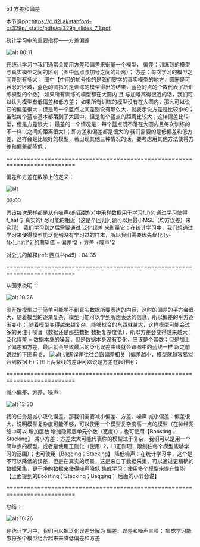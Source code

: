 5.1 方差和偏差

本节课ppt:https://c.d2l.ai/stanford-cs329p/_static/pdfs/cs329p_slides_7_1.pdf





统计学习中的重要指标——方差偏差

![alt](https://i0.hdslb.com/bfs/note/c768a4b72006b781b44dd7ff853c1021fd58ea3b.png@1192w.avif)
00:11

在统计学习中我们通常会使用方差和偏差来衡量一个模型，
偏差：训练到的模型与真实模型之间的区别（图中蓝点与加号之间的距离）；
方差：每次学习的模型之间差别有多大；
图中【中间的加号指的是我们要学的真实模型的地方，圆圈是可容忍的区域，蓝色的圆指的是训练的模型得出的结果，蓝色的点的个数代表了所训练模型的个数】
如果所有训练的模型都在大圆内 且 与加号离得很近的话，我们可以认为模型有低偏差和低方差；
如果所有训练的模型没有在大圆内，那么可以说它的偏差很大；但是每一个蓝点之间差别没有那么大，就表示说方差是比较小的；
虽然每个蓝点基本都落到了大圆中，但是每个蓝点的距离比较大；这样偏差比较低，但是方差很大；
最差的一个情况是：每个蓝点既不落在大圆内且每次训练的不一样（之间的距离很大）；即方差和偏差都是很大的
我们需要的是低偏差和低方差，这样会是比较好的模型，若出现其他三种情况的话，要考虑用其他方法使得方差和偏差都降低；


==========================================================================



偏差和方差在数学上的定义：


![alt](https://i0.hdslb.com/bfs/note/8a876b430bcfd3a21cdb6cd4c11603c69d54b181.png@1192w.avif)


03:00

假设每次采样都是从有噪声ε的函数f(x)中采样数据用于学习f_hat
通过学习使得f_hat与 真实的f 尽可能的相近（这是个回归问题可以用最小MSE（均方误差）来实现）
我们学习到之后需要通过 泛化误差 来衡量它；在统计学习中，我们想通过学习来使得模型能泛化到没有学习过的样本，所以我们需要优先优化 [y-f(x)_hat]^2 的期望值 = 偏差^2 + 方差 +噪声^2




对公式的解释(ref: 西瓜书p45)：04:35



==========================================================================



从图来说明：

![alt](https://i0.hdslb.com/bfs/note/fc00829d07c509de2579034ba3232e91fe5d9910.png@1192w.avif)
10:26

刚开始模型过于简单可能学不到真实数据所要表达的内容，这时的偏差的平方会很大，随着模型的逐渐复杂，模型可能可以学到所想表达的信息，所以偏差的平方逐渐变小；
随着模型变得越来越复杂，能够拟合的东西就越大，这样模型可能会过多的关注于噪音（数据还是那些数据 数据复杂度低），所以方差会变得越来越大；
泛化误差 = 数据本身的噪音，但是数据本身没有变化，应该是个常数；但是加上了偏差和方差，最后就会导致最后的泛化误差曲线就会跟图中的蓝线一样
跟之前讲过的下图有关，
![alt](https://i0.hdslb.com/bfs/note/2481c792361e79500d1835d57ee06017379dcf4b.png@1020w_608h.avif)
训练误差往往会跟偏差相关（偏差越小，模型就越容易拟合到数据上）；图上两条线的差距可以说是方差在起作用；



==========================================================================



减小偏差、方差、噪声：

![alt](https://i0.hdslb.com/bfs/note/7c3a5fa894e1cc5a2234fda822722414f17b85ad.png@1192w.avif)
13:30

我的任务是减小泛化误差，那我们需要减小偏差、方差、噪声
减小偏差：偏差很大，说明模型复杂度可能不够，可以使用一个模型复杂度高一点的模型（在神经网络中可以 增加层数 增加隐藏层单元个数（宽度））；也可使用【Boosting；Stacking】
减小方差：方差太大可能代表你的模型过于复杂，我们可以是用一个简单点的模型，或者是使用正则化（使用L2，L1正则项，限制住每个模型能够学习的范围）；也可使用【Bagging；Stacking】
降低噪声：在统计学习中，这个是不可以降低的误差，但是在真实的场景，这是来自于数据采集，可以通过更精确的数据采集，更干净的数据来使得噪声降低
集成学习：使用多个模型来提升性能【上面提到的Boosting；Stacking；Bagging； 后面的小节会说】


==========================================================================



总结：

![alt](https://i0.hdslb.com/bfs/note/e965be9375e3d98940325c7510ceac0159e502d2.png@1192w.avif)
16:26

在统计学习中，我们可以把泛化误差分解为 偏差、误差和噪声三项；
集成学习能够将多个模型组合起来来降低偏差和方差
